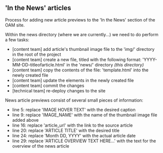 ## 'In the News' articles

Process for adding new article previews to the 'In the News' section of the OAM site.

Within the news directory (where we are currently...)
we need to do perform a few tasks:
* [content team] add article's thumbnail image file to the 'img/' directory in the root of the project
* [content team] create a new file, titled with the following format: 'YYYY-MM-DD-titleofarticle.html' in the 'news/' directory _(this directory)_
* [content team] copy the contents of the file: 'template.html' into the newly created file
* [content team] update the elements in the newly created file
* [content team] commit the changes
* [technical team] re-deploy changes to the site

News article previews consist of several small pieces of information:
* line 5: replace 'IMAGE HOVER TEXT' with the desired caption
* line 9: replace 'IMAGE_NAME' with the name of the thumbnail image file added above
* line 16: replace 'article_url' with the link to the source article
* line 20: replace 'ARTICLE TITLE' with the desired title
* line 24: replace 'Month DD, YYYY' with the actual article date
* line 29: replace 'ARTICLE OVERVIEW TEXT HERE...' with the text for the overview of the news article



